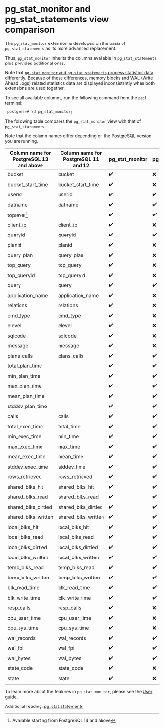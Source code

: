 # pg_stat_monitor and pg_stat_statements view comparison

The `pg_stat_monitor` extension is developed on the basis of `pg_stat_statements`  as its more advanced replacement.

Thus, `pg_stat_monitor` inherits the columns available in `pg_stat_statements` plus provides additional ones.

Note that [`pg_stat_monitor` and `pg_stat_statements` process statistics data differently](index.md#how-pg_stat_monitor-works). Because of these differences, memory blocks and WAL (Write Ahead Logs) related statistics data are displayed inconsistently when both extensions are used together. 


To see all available columns, run the following command from the `psql` terminal:

```sql
 postgres=# \d pg_stat_monitor;
```

The following table compares the `pg_stat_monitor` view with that of `pg_stat_statements`.

Note that the column names differ depending on the PostgreSQL version you are running.


| Column  name for PostgreSQL 13 and above | Column  name for PostgreSQL 11 and 12 |  pg_stat_monitor | pg_stat_statements
|--------------------|--------------------------|-----------------------------|----------------------
 bucket              | bucket                  |  :heavy_check_mark: | :x:
bucket_start_time    | bucket_start_time |  :heavy_check_mark: | :x:
userid             | userid        | :heavy_check_mark: | :heavy_check_mark:
datname            | datname           |  :heavy_check_mark: | :heavy_check_mark:
toplevel[^1]       |                   | :heavy_check_mark: | :heavy_check_mark:
client_ip          | client_ip         | :heavy_check_mark:| :x:
queryid            | queryid            | :heavy_check_mark: | :heavy_check_mark:
planid             | planid             | :heavy_check_mark:| :x:
query_plan         | query_plan          | :heavy_check_mark: | :x:
top_query          | top_query         | :heavy_check_mark: | :x:
top_queryid        | top_queryid        | :heavy_check_mark: | :x:
query              | query                 | :heavy_check_mark: | :heavy_check_mark:
application_name   | application_name   | :heavy_check_mark:| :x:
relations          | relations          | :heavy_check_mark: | :x:
cmd_type           | cmd_type           | :heavy_check_mark: | :x:
elevel             | elevel           | :heavy_check_mark: | :x:
sqlcode            | sqlcode | :heavy_check_mark: | :x:
message            | message | :heavy_check_mark: | :x:
plans_calls        | plans_calls  | :heavy_check_mark: | :heavy_check_mark:
total_plan_time    |               | :heavy_check_mark: | :heavy_check_mark:
min_plan_time      |               | :heavy_check_mark: | :heavy_check_mark:
max_plan_time      |               | :heavy_check_mark: | :heavy_check_mark:
mean_plan_time     |               | :heavy_check_mark:  | :heavy_check_mark:
stddev_plan_time   |               | :heavy_check_mark:  | :heavy_check_mark:
calls              | calls          | :heavy_check_mark: | :heavy_check_mark:
total_exec_time    | total_time     | :heavy_check_mark: | :heavy_check_mark:
min_exec_time      | min_time       | :heavy_check_mark: | :heavy_check_mark:
max_exec_time      | max_time       | :heavy_check_mark: | :heavy_check_mark:
mean_exec_time     | mean_time      | :heavy_check_mark: | :heavy_check_mark:
stddev_exec_time   | stddev_time | :heavy_check_mark: | :heavy_check_mark:
rows_retrieved     | rows_retrieved | :heavy_check_mark: | :heavy_check_mark:
shared_blks_hit    | shared_blks_hit | :heavy_check_mark: | :heavy_check_mark:
shared_blks_read   | shared_blks_read | :heavy_check_mark: | :heavy_check_mark:
shared_blks_dirtied | shared_blks_dirtied | :heavy_check_mark: | :heavy_check_mark:
shared_blks_written | shared_blks_written | :heavy_check_mark: | :heavy_check_mark:
local_blks_hit     | local_blks_hit | :heavy_check_mark: | :heavy_check_mark:
local_blks_read    | local_blks_read  | :heavy_check_mark: | :heavy_check_mark:
local_blks_dirtied | local_blks_dirtied  | :heavy_check_mark: | :heavy_check_mark:
local_blks_written | local_blks_written | :heavy_check_mark: | :heavy_check_mark:
temp_blks_read     | temp_blks_read | :heavy_check_mark: | :heavy_check_mark:
temp_blks_written  | temp_blks_written | :heavy_check_mark:  | :heavy_check_mark:
blk_read_time      | blk_read_time | :heavy_check_mark: | :heavy_check_mark:
blk_write_time     | blk_write_time | :heavy_check_mark: | :heavy_check_mark:
resp_calls         | resp_calls    | :heavy_check_mark: | :x:
cpu_user_time      | cpu_user_time | :heavy_check_mark: | :x:
cpu_sys_time       | cpu_sys_time | :heavy_check_mark: | :x:
wal_records         | wal_records | :heavy_check_mark:  | :heavy_check_mark:
wal_fpi             | wal_fpi     | :heavy_check_mark:  | :heavy_check_mark:
wal_bytes           | wal_bytes   | :heavy_check_mark:  | :heavy_check_mark:
state_code          | state_code  | :heavy_check_mark: | :x:
state               | state       | :heavy_check_mark: | :x:

To learn more about the features in `pg_stat_monitor`, please see the [User guide](https://github.com/percona/pg_stat_monitor/blob/master/docs/USER_GUIDE.md).


Additional reading: [pg_stat_statements](https://www.postgresql.org/docs/current/pgstatstatements.html)




[^1]: Available starting from PostgreSQL 14 and above
